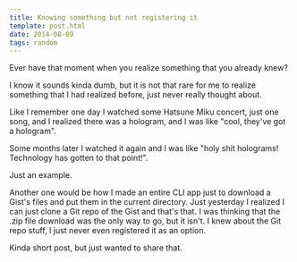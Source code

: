 ```yaml
---
title: Knowing something but not registering it
template: post.html
date: 2014-08-09
tags: random
---
```


Ever have that moment when you realize something that you already knew?

I know it sounds kinda dumb, but it is not that rare for me to realize something
that I had realized before, just never really thought about.

Like I remember one day I watched some Hatsune Miku concert, just one song, and
I realized there was a hologram, and I was like "cool, they've got a hologram".

Some months later I watched it again and I was like "holy shit holograms!
Technology has gotten to that point!".

Just an example.

Another one would be how I made an entire CLI app just to download a Gist's
files and put them in the current directory.  Just yesterday I realized I can
just clone a Git repo of the Gist and that's that.  I was thinking that the .zip
file download was the only way to go, but it isn't.  I knew about the Git repo
stuff, I just never even registered it as an option.

Kinda short post, but just wanted to share that.
